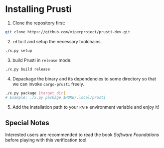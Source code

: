# Installing Prusti

1. Clone the repository first:

```sh
git clone https://github.com/viperproject/prusti-dev.git
```

2. `cd` to it and setup the necessary toolchains.

```sh
./x.py setup
```

3. build Prusti in `release` mode:

```sh
./x.py build release
```

4. Depackage the binary and its dependencies to some directory so that we can invoke `cargo-prusti` freely.

```sh
./x.py package [target_dir]
# Example: ./x.py package $HOME/.local/prusti
```

5. Add the installation path to your `PATH` environment variable and enjoy it!

## Special Notes

Interested users are recommended to read the book *Software Foundations* before playing with this verification tool.
